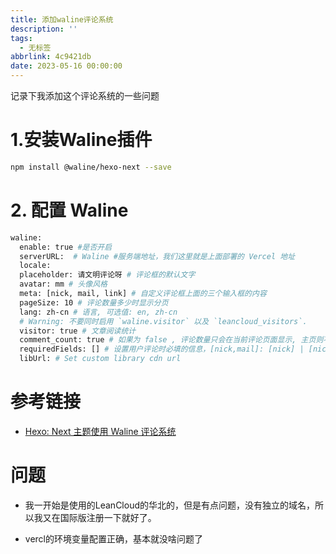 ```yaml
---
title: 添加waline评论系统
description: ''
tags:
  - 无标签
abbrlink: 4c9421db
date: 2023-05-16 00:00:00
---
```



记录下我添加这个评论系统的一些问题



<!-- more -->
# 1.安装Waline插件
```bash
npm install @waline/hexo-next --save
```
# 2. 配置 Waline
```bash
waline:
  enable: true #是否开启
  serverURL:  # Waline #服务端地址，我们这里就是上面部署的 Vercel 地址
  locale:
  placeholder: 请文明评论呀 # 评论框的默认文字
  avatar: mm # 头像风格
  meta: [nick, mail, link] # 自定义评论框上面的三个输入框的内容
  pageSize: 10 # 评论数量多少时显示分页
  lang: zh-cn # 语言, 可选值: en, zh-cn
  # Warning: 不要同时启用 `waline.visitor` 以及 `leancloud_visitors`.
  visitor: true # 文章阅读统计
  comment_count: true # 如果为 false , 评论数量只会在当前评论页面显示, 主页则不显示
  requiredFields: [] # 设置用户评论时必填的信息，[nick,mail]: [nick] | [nick, mail]
  libUrl: # Set custom library cdn url
```

# 参考链接



- [Hexo: Next 主题使用 Waline 评论系统](https://www.zuicy.party/2022/05/03/Hexo_Next_%E4%B8%BB%E9%A2%98%E4%BD%BF%E7%94%A8_Waline%E8%AF%84%E8%AE%BA%E7%B3%BB%E7%BB%9F/#%E6%9B%B4%E6%96%B0NexT%E5%88%B0v8-5-0)



# 问题



- 我一开始是使用的LeanCloud的华北的，但是有点问题，没有独立的域名，所以我又在国际版注册一下就好了。

- vercl的环境变量配置正确，基本就没啥问题了
